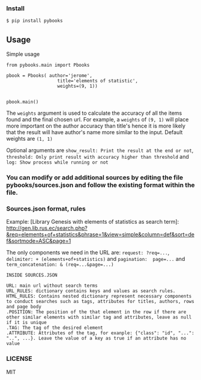 ### Install
```sh
$ pip install pybooks
```

## Usage

Simple usage

```
from pybooks.main import Pbooks 

pbook = Pbooks( author='jerome',
                   title='elements of statistic',
                   weights=(9, 1)) 
         

pbook.main()
```

The ```weights``` argument is used to calculate the accuracy of all the items found and the final chosen url. For example, a ```weights``` of ```(9, 1)``` will place more important on the author accuracy than title's hence it is more likely that the result will have author's name more similar to the input. Default weights are ```(1, 1)```

Optional arguments are ```show_result: Print the result at the end or not```, ```threshold: Only print result with accuracy higher than threshold``` and ```log: Show process while running or not```

### You can modify or add additional sources by editing the file pybooks/sources.json and follow the existing format within the file.

### Sources.json format, rules

Example: [Library Genesis with elements of statistics as search term]: <http://gen.lib.rus.ec/search.php?&req=elements+of+statistics&phrase=1&view=simple&column=def&sort=def&sortmode=ASC&page=1>

The only components we need in the URL are: ```request: ?req=...```, ```delimiter: + (elements+of+statistics)``` and ```pagination: 
page=...``` and ```term_concatenation: & (req=...&page=...)```

```
INSIDE SOURCES.JSON

URL: main url without search terms
URL_RULES: dictionary contains keys and values as search rules.
HTML_RULES: Contains nested dictionary represent necessary components to conduct searches such as tags, attributes for titles, authors, rows and page body
.POSITION: The position of the that element in the row if there are other similar elements with similar tag and attributes, leave as null if it is unique
.TAG: The tag of the desired element
.ATTRIBUTE: Attributes of the tag, for exanple: {"class": "id", "...": "..", ...}. Leave the value of a key as true if an attribute has no value
```
### LICENSE

MIT
